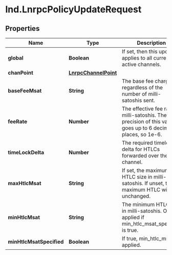 # lnd.LnrpcPolicyUpdateRequest

## Properties

Name | Type | Description | Notes
------------ | ------------- | ------------- | -------------
**global** | **Boolean** | If set, then this update applies to all currently active channels. | [optional] 
**chanPoint** | [**LnrpcChannelPoint**](LnrpcChannelPoint.md) |  | [optional] 
**baseFeeMsat** | **String** | The base fee charged regardless of the number of milli-satoshis sent. | [optional] 
**feeRate** | **Number** | The effective fee rate in milli-satoshis. The precision of this value goes up to 6 decimal places, so 1e-6. | [optional] 
**timeLockDelta** | **Number** | The required timelock delta for HTLCs forwarded over the channel. | [optional] 
**maxHtlcMsat** | **String** | If set, the maximum HTLC size in milli-satoshis. If unset, the maximum HTLC will be unchanged. | [optional] 
**minHtlcMsat** | **String** | The minimum HTLC size in milli-satoshis. Only applied if min_htlc_msat_specified is true. | [optional] 
**minHtlcMsatSpecified** | **Boolean** | If true, min_htlc_msat is applied. | [optional] 


